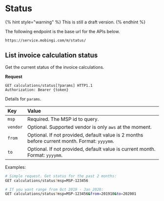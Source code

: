 # Status

{% hint style="warning" %}
This is still a draft version.
{% endhint %}

The following endpoint is the base url for the APIs below.

```text
https://service.mobingi.com/m/status/
```

## List invoice calculation status

Get the current status of the invoice calculations.

**Request**

```http
GET calculations/status[?params] HTTP1.1
Authorization: Bearer {token}
```

Details for `params`.

| Key | Value |
| :--- | :--- |
| `msp` | Required. The MSP id to query. |
| `vendor` | Optional. Supported vendor is only `aws`  at the moment. |
| `from` | Optional. If not provided, default value is 2 months before current month. Format: `yyyymm`. |
| `to` | Optional. If not provided, default value is current month. Format: `yyyymm`. |

Examples:

```bash
# Simple request. Get status for the past 2 months:
GET calculations/status?msp=MSP-123456

# If you want range from Oct 2019 - Jan 2020:
GET calculations/status?msp=MSP-123456&from=201910&to=202001
```
